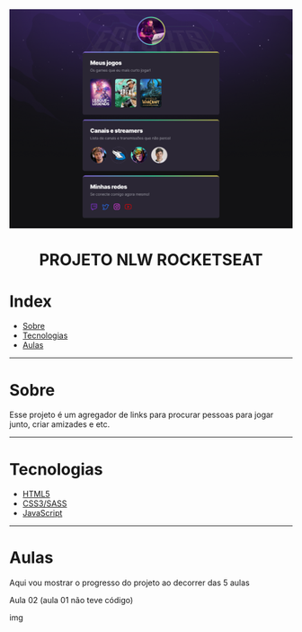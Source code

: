 <img align = "center" src="Landing_NLW.png">

<h1 align = "center">PROJETO NLW ROCKETSEAT</h1>

# Index
   * [Sobre](#sobre)
   * [Tecnologias](#tecnologias)
   * [Aulas](#aulas)

---
# Sobre

Esse projeto é um agregador de links para procurar pessoas para jogar junto, criar amizades e etc.

---
# Tecnologias

- [HTML5](https://developer.mozilla.org/pt-BR/docs/Web/HTML)
- [CSS3/SASS](https://developer.mozilla.org/pt-BR/docs/Web/CSS)
- [JavaScript](https://developer.mozilla.org/pt-BR/docs/Web/JavaScript)

---
# Aulas

Aqui vou mostrar o progresso do projeto ao decorrer das 5 aulas

Aula 02 (aula 01 não teve código)

img
